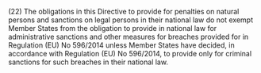 (22) The obligations in this Directive to provide for penalties on natural persons and sanctions on legal persons in their national law do not exempt Member States from the obligation to provide in national law for administrative sanctions and other measures for breaches provided for in Regulation (EU) No 596/2014 unless Member States have decided, in accordance with Regulation (EU) No 596/2014, to provide only for criminal sanctions for such breaches in their national law.